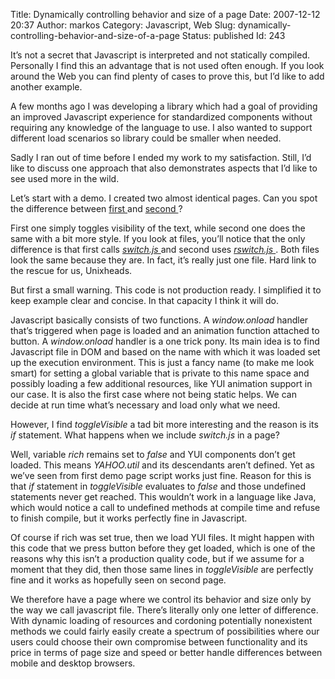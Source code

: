 Title: Dynamically controlling behavior and size of a page
Date: 2007-12-12 20:37
Author: markos
Category: Javascript, Web
Slug: dynamically-controlling-behavior-and-size-of-a-page
Status: published
Id: 243

<html>
 <body>
  <div>
   <p>
    It’s not a secret that Javascript is interpreted and not statically compiled. Personally I find this an advantage that is not used often enough. If you look around the Web you can find plenty of cases to prove this, but I’d like to add another example.
   </p>
   <p>
    A few months ago I was developing a library which had a goal of providing an improved Javascript experience for standardized components without requiring any knowledge of the language to use. I also wanted to support different load scenarios so library could be smaller when needed.
   </p>
   <p>
    Sadly I ran out of time before I ended my work to my satisfaction. Still, I’d like to discuss one approach that also demonstrates aspects that I’d like to see used more in the wild.
   </p>
   <p>
    Let’s start with a demo. I created two almost identical pages. Can you spot the difference between
    <a href="http://markos.gaivo.net/examples/richswitch/index.html" title="First demo">
     first
    </a>
    and
    <a href="http://markos.gaivo.net/examples/richswitch/index2.html" title="Second demo">
     second
    </a>
    ?
   </p>
   <p>
    First one simply toggles visibility of the text, while second one does the same with a bit more style. If you look at files, you’ll notice that the only difference is that first calls
    <em>
     <a href="http://markos.gaivo.net/examples/richswitch/switch.js">
      switch.js
     </a>
    </em>
    and second uses
    <em>
     <a href="http://markos.gaivo.net/examples/richswitch/rswitch.js">
      rswitch.js
     </a>
    </em>
    . Both files look the same because they are. In fact, it’s really just one file. Hard link to the rescue for us, Unixheads.
   </p>
   <p>
    But first a small warning. This code is not production ready. I simplified it to keep example clear and concise. In that capacity I think it will do.
   </p>
   <p>
    Javascript basically consists of two functions. A
    <em>
     window.onload
    </em>
    handler that’s triggered when page is loaded and an animation function attached to button. A
    <em>
     window.onload
    </em>
    handler is a one trick pony. Its main idea is to find Javascript file in DOM and based on the name with which it was loaded set up the execution environment. This is just a fancy name (to make me look smart) for setting a global variable that is private to this name space and possibly loading a few additional resources, like YUI animation support in our case. It is also the first case where not being static helps. We can decide at run time what’s necessary and load only what we need.
   </p>
   <p>
    However, I find
    <em>
     toggleVisible
    </em>
    a tad bit more interesting and the reason is its
    <em>
     if
    </em>
    statement. What happens when we include
    <em>
     switch.js
    </em>
    in a page?
   </p>
   <p>
    Well, variable
    <em>
     rich
    </em>
    remains set to
    <em>
     false
    </em>
    and YUI components don’t get loaded. This means
    <em>
     YAHOO.util
    </em>
    and its descendants aren’t defined. Yet as we’ve seen from first demo page script works just fine. Reason for this is that
    <em>
     if
    </em>
    statement in
    <em>
     toggleVisible
    </em>
    evaluates to
    <em>
     false
    </em>
    and those undefined statements never get reached. This wouldn’t work in a language like Java, which would notice a call to undefined methods at compile time and refuse to finish compile, but it works perfectly fine in Javascript.
   </p>
   <p>
    Of course if rich was set true, then we load YUI files. It might happen with this code that we press button before they get loaded, which is one of the reasons why this isn’t a production quality code, but if we assume for a moment that they did, then those same lines in
    <em>
     toggleVisible
    </em>
    are perfectly fine and it works as hopefully seen on second page.
   </p>
   <p>
    We therefore have a page where we control its behavior and size only by the way we call javascript file. There’s literally only one letter of difference. With dynamic loading of resources and cordoning potentially nonexistent methods we could fairly easily create a spectrum of possibilities where our users could choose their own compromise between functionality and its price in terms of page size and speed or better handle differences between mobile and desktop browsers.
   </p>
  </div>
 </body>
</html>
